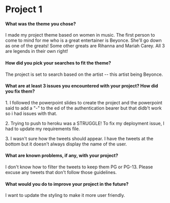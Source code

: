 <h1>Project 1</h1>
<h4>What was the theme you chose?</h4>
<p>I made my project theme based on women in music. The first person to come to mind for me who is a great entertainer is Beyonce. She'll go down as one of the greats! Some other greats are Rihanna and Mariah Carey. All 3 are legends in their own right!<br>
<h4>How did you pick your searches to fit the theme?</h4>
<p>The project is set to search based on the artist -- this artist being Beyonce.<br>
<h4>What are at least 3 issues you encountered with your project? How did you fix them?</h4>
<p>1. I followed the powerpoint slides to create the project and the powerpoint said to add a "-" to the ed of the authentication bearer but that didb't work so i had issues with that.<br>
<p>2. Trying to push to heroku was a STRUGGLE! To fix my deployment issue, I had to update my requirements file.<br>
<p>3. I wasn't sure how the tweets should appear. I have the tweets at the bottom but it doesn't always display the name of the user.<br>
<h4>What are known problems, if any, with your project?</h4>
<p>I don't know how to filter the tweets to keep them PG or PG-13. Please excuse any tweets that don't follow those guidelines.<br>
<h4>What would you do to improve your project in the future?</h4>
<p>I want to update the styling to make it more user friendly.<br>
